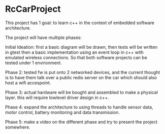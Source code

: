 # RcCarProject

This project has 1 goal:
  to learn c++ in the context of embedded software architecture.

The project will have multiple phases:

  Initial Ideation:
    first a basic diagram will be drawn, then tests will be written in gtest
    then a basic implementation using an event loop in c++ with emulated wireless connections. So that both software projects can be tested under 1 environment.

  Phase 2:
    tested fw is put onto 2 networked devices, and the current thought is to have them talk over a public redis server on the car which should also host a wifi accespoint.

  Phase 3:
    actual hardware will be bought and assembled to make  a physical layer.
    this will require lowlevel driver design in c++.

  Phase 4:
    expand the architecture to using threads to handle sensor data, motor control, battery monitoring and data transmission.

  Phase 5:
    make a video on the different phase and try to present the project somewhere.
